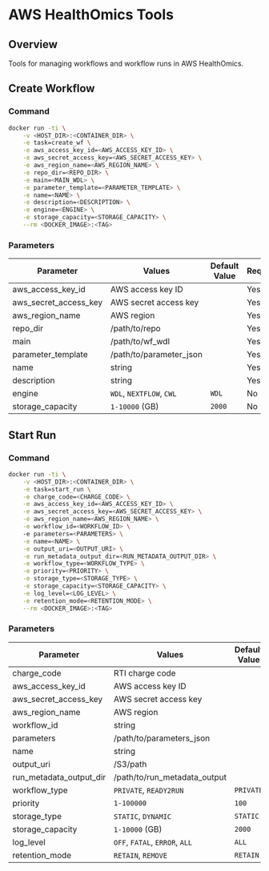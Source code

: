 # AWS HealthOmics Tools

## Overview

Tools for managing workflows and workflow runs in AWS HealthOmics.

## Create Workflow

### Command
``` sh
docker run -ti \
    -v <HOST_DIR>:<CONTAINER_DIR> \
    -e task=create_wf \
    -e aws_access_key_id=<AWS_ACCESS_KEY_ID> \
    -e aws_secret_access_key=<AWS_SECRET_ACCESS_KEY> \
    -e aws_region_name=<AWS_REGION_NAME> \
    -e repo_dir=<REPO_DIR> \
    -e main=<MAIN_WDL> \
    -e parameter_template=<PARAMETER_TEMPLATE> \
    -e name=<NAME> \
    -e description=<DESCRIPTION> \
    -e engine=<ENGINE> \
    -e storage_capacity=<STORAGE_CAPACITY> \
    --rm <DOCKER_IMAGE>:<TAG>
```

### Parameters
| Parameter | Values | Default Value | Required |
| --------- | ------ | ------------- | -------- |
| aws_access_key_id | AWS access key ID |  | Yes |
| aws_secret_access_key | AWS secret access key |  | Yes |
| aws_region_name | AWS region |  | Yes |
| repo_dir | /path/to/repo |  | Yes |
| main | /path/to/wf_wdl |  | Yes |
| parameter_template | /path/to/parameter_json |  | Yes |
| name | string |  | Yes |
| description | string |  | Yes |
| engine | `WDL`, `NEXTFLOW`, `CWL`  | `WDL` | No |
| storage_capacity | `1-10000` (GB) | `2000` | No |


## Start Run

### Command
``` sh
docker run -ti \
    -v <HOST_DIR>:<CONTAINER_DIR> \
    -e task=start_run \
    -e charge_code=<CHARGE_CODE> \
    -e aws_access_key_id=<AWS_ACCESS_KEY_ID> \
    -e aws_secret_access_key=<AWS_SECRET_ACCESS_KEY> \
    -e aws_region_name=<AWS_REGION_NAME> \
    -e workflow_id=<WORKFLOW_ID> \ 
    -e parameters=<PARAMETERS> \
    -e name=<NAME> \
    -e output_uri=<OUTPUT_URI> \
    -e run_metadata_output_dir=<RUN_METADATA_OUTPUT_DIR> \
    -e workflow_type=<WORKFLOW_TYPE> \
    -e priority=<PRIORITY> \
    -e storage_type=<STORAGE_TYPE> \
    -e storage_capacity=<STORAGE_CAPACITY> \
    -e log_level=<LOG_LEVEL> \
    -e retention_mode=<RETENTION_MODE> \
    --rm <DOCKER_IMAGE>:<TAG>
```

### Parameters
| Parameter | Values | Default Value | Required |
| --------- | ------ | ------------- | -------- |
| charge_code | RTI charge code |  | Yes |
| aws_access_key_id | AWS access key ID |  | Yes |
| aws_secret_access_key | AWS secret access key |  | Yes |
| aws_region_name | AWS region |  | Yes |
| workflow_id | string |  | Yes |
| parameters | /path/to/parameters_json |  | Yes |
| name | string |  | Yes |
| output_uri | /S3/path |  | Yes |
| run_metadata_output_dir | /path/to/run_metadata_output |  | Yes |
| workflow_type | `PRIVATE`, `READY2RUN` | `PRIVATE` | No |
| priority | `1-100000` | `100` | No |
| storage_type | `STATIC`, `DYNAMIC` | `STATIC` | No |
| storage_capacity | `1-10000` (GB) | `2000` | No |
| log_level | `OFF`, `FATAL`, `ERROR`, `ALL` | `ALL` | No |
| retention_mode | `RETAIN`, `REMOVE` | `RETAIN` | No |
